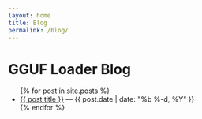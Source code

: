 ```yaml
---
layout: home
title: Blog
permalink: /blog/
---
```


# GGUF Loader Blog

<ul>
{% for post in site.posts %}
  <li><a href="{{ post.url }}">{{ post.title }}</a> — {{ post.date | date: "%b %-d, %Y" }}</li>
{% endfor %}
</ul>